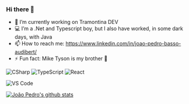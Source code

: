 ### Hi there 👋

- 🔭 I’m currently working on Tramontina DEV
- 💻 I’m a .Net and Typescript boy, but I also have worked, in some dark days, with Java
- 📫 How to reach me: https://www.linkedin.com/in/joao-pedro-basso-audibert/
- ⚡ Fun fact: Mike Tyson is my brother 🥋

![CSharp](https://img.shields.io/badge/-.Net-CB96F8?style=flat-square&logo=dotnet&logoColor=white)
![TypeScript](https://img.shields.io/badge/-TypeScript-007ACC?style=flat-square&logo=typescript&logoColor=white)
![React](https://img.shields.io/badge/-React-%23282C34?style=flat-square&logo=react)

![VS Code](https://img.shields.io/badge/-VSCode-%23007ACC?style=flat-square&logo=visual-studio-code)

[![João Pedro's github stats](https://github-readme-stats.vercel.app/api?username=JpAudibert)](https://github.com/JpAudibert)
